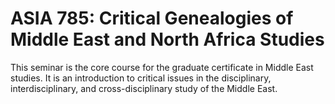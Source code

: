 # ASIA 785: Critical Genealogies of Middle East and North Africa Studies

This seminar is the core course for the graduate certificate in Middle East studies. It is an introduction to critical issues in the disciplinary, interdisciplinary, and cross-disciplinary study of the Middle East.